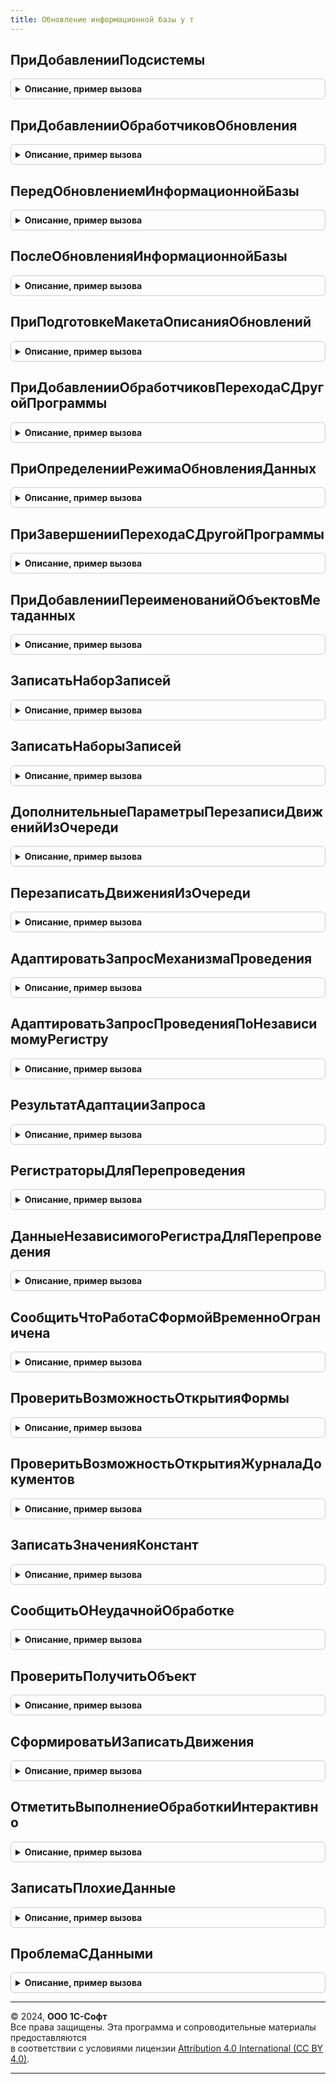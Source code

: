 ```yaml
---
title: Обновление информационной базы у т
---
```



## ПриДобавленииПодсистемы
<details style="margin: 1em 0; padding: 0.5em; border: 1px solid #ccc; border-radius: 6px;">

<summary style="font-weight: bold; cursor: pointer;">Описание, пример вызова</summary>

```bsl

// Заполняет основные сведения о библиотеке или основной конфигурации.
// Библиотека, имя которой имя совпадает с именем конфигурации в метаданных, определяется как основная конфигурация.
//
// Параметры:
//  Описание - Структура - сведения о библиотеке:
//
//   * Имя                 - Строка - имя библиотеки, например, "СтандартныеПодсистемы".
//   * Версия              - Строка - версия в формате из 4-х цифр, например, "2.1.3.1".
//
//   * ТребуемыеПодсистемы - Массив - имена других библиотек (Строка), от которых зависит данная библиотека.
//                                    Обработчики обновления таких библиотек должны быть вызваны ранее
//                                    обработчиков обновления данной библиотеки.
//                                    При циклических зависимостях или, напротив, отсутствии каких-либо зависимостей,
//                                    порядок вызова обработчиков обновления определяется порядком добавления модулей
//                                    в процедуре ПриДобавленииПодсистем общего модуля
//                                    ПодсистемыКонфигурацииПереопределяемый.
//   * РежимВыполненияОтложенныхОбработчиков - Строка - "Последовательно" - отложенные обработчики обновления выполняются
//                                    последовательно в интервале от номера версии информационной базы до номера
//                                    версии конфигурации включительно или "Параллельно" - отложенный обработчик после
//                                    обработки первой порции данных передает управление следующему обработчику, а после
//                                    выполнения последнего обработчика цикл повторяется заново.
//
Процедура ПриДобавленииПодсистемы(Описание) Экспорт
```

Пример вызова
```bsl
ОбновлениеИнформационнойБазыУТ.ПриДобавленииПодсистемы(Описание) 
```
</details>

## ПриДобавленииОбработчиковОбновления
<details style="margin: 1em 0; padding: 0.5em; border: 1px solid #ccc; border-radius: 6px;">

<summary style="font-weight: bold; cursor: pointer;">Описание, пример вызова</summary>

```bsl

// См. ОбновлениеИнформационнойБазыБСП.ПриДобавленииОбработчиковОбновления
//
Процедура ПриДобавленииОбработчиковОбновления(Обработчики) Экспорт
```

Пример вызова
```bsl
ОбновлениеИнформационнойБазыУТ.ПриДобавленииОбработчиковОбновления(Обработчики) 
```
</details>

## ПередОбновлениемИнформационнойБазы
<details style="margin: 1em 0; padding: 0.5em; border: 1px solid #ccc; border-radius: 6px;">

<summary style="font-weight: bold; cursor: pointer;">Описание, пример вызова</summary>

```bsl

// Вызывается перед процедурами-обработчиками обновления данных ИБ.
//
Процедура ПередОбновлениемИнформационнойБазы() Экспорт
```

Пример вызова
```bsl
ОбновлениеИнформационнойБазыУТ.ПередОбновлениемИнформационнойБазы() 
```
</details>

## ПослеОбновленияИнформационнойБазы
<details style="margin: 1em 0; padding: 0.5em; border: 1px solid #ccc; border-radius: 6px;">

<summary style="font-weight: bold; cursor: pointer;">Описание, пример вызова</summary>

```bsl

// Вызывается после завершения обновления данных ИБ.
//
// Параметры:
//   ПредыдущаяВерсия       - Строка - версия до обновления. "0.0.0.0" для "пустой" ИБ.
//   ТекущаяВерсия          - Строка - версия после обновления.
//   ВыполненныеОбработчики - ДеревоЗначений - список выполненных процедур-обработчиков обновления,
//                                             сгруппированных по номеру версии.
//   ВыводитьОписаниеОбновлений - Булево - (возвращаемое значение) если установить Истина,
//                                то будет выведена форма с описанием обновлений. По умолчанию, Истина.
//   МонопольныйРежим           - Булево - Истина, если обновление выполнялось в монопольном режиме.
//
// Пример обхода выполненных обработчиков обновления:
//
//	Для Каждого Версия Из ВыполненныеОбработчики.Строки Цикл
//
//		Если Версия.Версия = "*" Тогда
//			// Обработчик, который может выполнятся при каждой смене версии.
//		Иначе
//			// Обработчик, который выполняется для определенной версии.
//		КонецЕсли;
//
//		Для Каждого Обработчик Из Версия.Строки Цикл
//			...
//		КонецЦикла;
//
//	КонецЦикла;
//
Процедура ПослеОбновленияИнформационнойБазы(Знач ПредыдущаяВерсия, Знач ТекущаяВерсия, Экспорт
```

Пример вызова
```bsl
ОбновлениеИнформационнойБазыУТ.ПослеОбновленияИнформационнойБазы(ПредыдущаяВерсия, ТекущаяВерсия, );
```
</details>

## ПриПодготовкеМакетаОписанияОбновлений
<details style="margin: 1em 0; padding: 0.5em; border: 1px solid #ccc; border-radius: 6px;">

<summary style="font-weight: bold; cursor: pointer;">Описание, пример вызова</summary>

```bsl

// Вызывается при подготовке табличного документа с описанием изменений в программе.
//
// Параметры:
//   Макет - ТабличныйДокумент - описание обновления всех библиотек и конфигурации.
//           Макет можно дополнить или заменить.
//           См. общий макет ОписаниеИзмененийСистемы.
//
Процедура ПриПодготовкеМакетаОписанияОбновлений(Знач Макет) Экспорт
```

Пример вызова
```bsl
ОбновлениеИнформационнойБазыУТ.ПриПодготовкеМакетаОписанияОбновлений(Макет) 
```
</details>

## ПриДобавленииОбработчиковПереходаСДругойПрограммы
<details style="margin: 1em 0; padding: 0.5em; border: 1px solid #ccc; border-radius: 6px;">

<summary style="font-weight: bold; cursor: pointer;">Описание, пример вызова</summary>

```bsl

// Добавляет в список процедуры-обработчики перехода с другой программы (с другим именем конфигурации).
// Например, для перехода между разными, но родственными конфигурациями: базовая -> проф -> корп.
// Вызывается перед началом обновления данных ИБ.
//
// Параметры:
//  Обработчики - ТаблицаЗначений - с колонками:
//    * ПредыдущееИмяКонфигурации - Строка - имя конфигурации, с которой выполняется переход;
//    * Процедура                 - Строка - полное имя процедуры-обработчика перехода с программы ПредыдущееИмяКонфигурации.
//                                  Например, "ОбновлениеИнформационнойБазыУПП.ЗаполнитьУчетнуюПолитику"
//                                  Обязательно должна быть экспортной.
//
// Пример добавления процедуры-обработчика в список:
//  Обработчик = Обработчики.Добавить();
//  Обработчик.ПредыдущееИмяКонфигурации  = "УправлениеТорговлей";
//  Обработчик.Процедура                  = "ОбновлениеИнформационнойБазыУПП.ЗаполнитьУчетнуюПолитику";
//
Процедура ПриДобавленииОбработчиковПереходаСДругойПрограммы(Обработчики) Экспорт
```

Пример вызова
```bsl
ОбновлениеИнформационнойБазыУТ.ПриДобавленииОбработчиковПереходаСДругойПрограммы(Обработчики) 
```
</details>

## ПриОпределенииРежимаОбновленияДанных
<details style="margin: 1em 0; padding: 0.5em; border: 1px solid #ccc; border-radius: 6px;">

<summary style="font-weight: bold; cursor: pointer;">Описание, пример вызова</summary>

```bsl

// Позволяет переопределить режим обновления данных информационной базы.
// Для использования в редких (нештатных) случаях перехода, не предусмотренных в
// стандартной процедуре определения режима обновления.
//
// Параметры:
//   РежимОбновленияДанных - Строка - в обработчике можно присвоить одно из значений:
//              "НачальноеЗаполнение"     - если это первый запуск пустой базы (области данных);
//              "ОбновлениеВерсии"        - если выполняется первый запуск после обновление конфигурации базы данных;
//              "ПереходСДругойПрограммы" - если выполняется первый запуск после обновление конфигурации базы данных,
//                                          в которой изменилось имя основной конфигурации.
//
//   СтандартнаяОбработка  - Булево - если присвоить Ложь, то стандартная процедура
//                                    определения режима обновления не выполняется,
//                                    а используется значение РежимОбновленияДанных.
//
Процедура ПриОпределенииРежимаОбновленияДанных(РежимОбновленияДанных, СтандартнаяОбработка) Экспорт
```

Пример вызова
```bsl
ОбновлениеИнформационнойБазыУТ.ПриОпределенииРежимаОбновленияДанных(РежимОбновленияДанных, СтандартнаяОбработка) 
```
</details>

## ПриЗавершенииПереходаСДругойПрограммы
<details style="margin: 1em 0; padding: 0.5em; border: 1px solid #ccc; border-radius: 6px;">

<summary style="font-weight: bold; cursor: pointer;">Описание, пример вызова</summary>

```bsl

// Вызывается после выполнения всех процедур-обработчиков перехода с другой программы (с другим именем конфигурации),
// и до начала выполнения обновления данных ИБ.
//
// Параметры:
//  ПредыдущееИмяКонфигурации    - Строка - имя конфигурации до перехода.
//  ПредыдущаяВерсияКонфигурации - Строка - имя предыдущей конфигурации (до перехода).
//  Параметры                    - Структура:
//    * ВыполнитьОбновлениеСВерсии   - Булево - по умолчанию Истина. Если установить Ложь,
//        то будут выполнена только обязательные обработчики обновления (с версией "*").
//    * ВерсияКонфигурации           - Строка - номер версии после перехода.
//        По умолчанию, равен значению версии конфигурации в свойствах метаданных.
//        Для того чтобы выполнить, например, все обработчики обновления с версии ПредыдущаяВерсияКонфигурации,
//        следует установить значение параметра в ПредыдущаяВерсияКонфигурации.
//        Для того чтобы выполнить вообще все обработчики обновления, установить значение "0.0.0.1".
//    * ОчиститьСведенияОПредыдущейКонфигурации - Булево - по умолчанию Истина.
//        Для случаев когда предыдущая конфигурация совпадает по имени с подсистемой текущей конфигурации, следует
//        указать Ложь.
//
Процедура ПриЗавершенииПереходаСДругойПрограммы(Знач ПредыдущееИмяКонфигурации, Экспорт
```

Пример вызова
```bsl
ОбновлениеИнформационнойБазыУТ.ПриЗавершенииПереходаСДругойПрограммы(ПредыдущееИмяКонфигурации, );
```
</details>

## ПриДобавленииПереименованийОбъектовМетаданных
<details style="margin: 1em 0; padding: 0.5em; border: 1px solid #ccc; border-radius: 6px;">

<summary style="font-weight: bold; cursor: pointer;">Описание, пример вызова</summary>

```bsl

// Заполняет переименования объектов метаданных (подсистемы и роли).
// Подробнее см. ОбщегоНазначенияПереопределяемый.ПриДобавленииПереименованийОбъектовМетаданных.
//
// Параметры:
//   Итог	- Структура - передается в процедуру подсистемой БазоваяФункциональность.
//
Процедура ПриДобавленииПереименованийОбъектовМетаданных(Итог) Экспорт
```

Пример вызова
```bsl
ОбновлениеИнформационнойБазыУТ.ПриДобавленииПереименованийОбъектовМетаданных(Итог) 
```
</details>

## ЗаписатьНаборЗаписей
<details style="margin: 1em 0; padding: 0.5em; border: 1px solid #ccc; border-radius: 6px;">

<summary style="font-weight: bold; cursor: pointer;">Описание, пример вызова</summary>

```bsl

// Используется для записи движений
//
// Параметры:
//   МенеджерРегистра - РегистрыСведенийМенеджер -
//   ИмяРегистра - Строка - имя регистра.
//   Ссылка  - ДокументСсылка - ссылка на документ.
//   ТаблицыДляДвижений - Массив - массив, содержащий таблицы значений с движениями, которые необходимо записать.
//   РегистрироватьНаУзлахПлановОбмена - Булево - включает регистрацию на узлах планов обмена при записи объекта.
//
Процедура ЗаписатьНаборЗаписей(МенеджерРегистра, ИмяРегистра, Ссылка, ТаблицыДляДвижений = Неопределено, РегистрироватьНаУзлахПлановОбмена = Ложь) Экспорт
```

Пример вызова
```bsl
ОбновлениеИнформационнойБазыУТ.ЗаписатьНаборЗаписей(МенеджерРегистра, ИмяРегистра, Ссылка, ТаблицыДляДвижений, РегистрироватьНаУзлахПлановОбмена);
```
</details>

## ЗаписатьНаборыЗаписей
<details style="margin: 1em 0; padding: 0.5em; border: 1px solid #ccc; border-radius: 6px;">

<summary style="font-weight: bold; cursor: pointer;">Описание, пример вызова</summary>

```bsl

// Используется для записи движений
//
// Параметры:
//   МенеджерРегистров                 - РегистрНакопленияМенеджер, РегистрСведенийМенеджер -
//   ИменаРегистров                    - Массив - массив, содержащий имена регистров.
//   Ссылка                      	   - ДокументСсылка - ссылка на документ.
//   ТаблицыДляДвижений                - Массив - массив, содержащий таблицы значений с движениями, которые необходимо записать.
//   РегистрироватьНаУзлахПлановОбмена - Булево - включает регистрацию на узлах планов обмена при записи объекта.
//
Процедура ЗаписатьНаборыЗаписей(МенеджерРегистров, ИменаРегистров, Ссылка, ТаблицыДляДвижений = Неопределено, РегистрироватьНаУзлахПлановОбмена = Ложь) Экспорт
```

Пример вызова
```bsl
ОбновлениеИнформационнойБазыУТ.ЗаписатьНаборыЗаписей(МенеджерРегистров, ИменаРегистров, Ссылка, ТаблицыДляДвижений, РегистрироватьНаУзлахПлановОбмена);
```
</details>

## ДополнительныеПараметрыПерезаписиДвиженийИзОчереди
<details style="margin: 1em 0; padding: 0.5em; border: 1px solid #ccc; border-radius: 6px;">

<summary style="font-weight: bold; cursor: pointer;">Описание, пример вызова</summary>

```bsl

/// Дополнительные параметры функции ПерезаписатьДвиженияИзОчереди()
//
// Возвращаемое значение:
//  Структура - структура со свойствами:
//      * ЭтоНезависимыйРегистрСведений - Булево - в параметре Данные функции передана таблица со значениями измерений,
//                                                 по которым нужно обновлять данные, Значение по умолчанию - ЛОЖЬ.
//      * ИмяИзмеренияДляОтбора - Строка - имя измерения независимого регистра сведений, по которому будет установлен
//                                          отбор для перезаписи набора записей по документу (аналог регистратора для
//                                          регистров, подчиненных регистраторам).
//      * ОбновляемыеДанные - ВыборкаИзРезультатаЗапроса, ТаблицаЗначений -
//      * ПередатьДополнительныеСвойства - Булево - признак необходимости передать набору записей дополнительные свойства.
//      * ДополнительныеСвойстваНабораЗаписей - Неопределено, Структура - структура передаваемых набору записей дополнительных свойств.
//
Функция ДополнительныеПараметрыПерезаписиДвиженийИзОчереди() Экспорт
```

Пример вызова
```bsl
Результат = ОбновлениеИнформационнойБазыУТ.ДополнительныеПараметрыПерезаписиДвиженийИзОчереди() 
```
</details>

## ПерезаписатьДвиженияИзОчереди
<details style="margin: 1em 0; padding: 0.5em; border: 1px solid #ccc; border-radius: 6px;">

<summary style="font-weight: bold; cursor: pointer;">Описание, пример вызова</summary>

```bsl

// На основе данных о необходимости переформирования движений перезаписывает движения документа.
//	Для работы функции необходимо, чтобы процедура ИнициализироватьДанныеДокумента модуля менеджера документа, поддерживала параметр Регистры.
//	см. например, Документ.ПриходныйОрдерНаТовары.ИнициализироватьДанныеДокумента.
//
// Параметры:
//  ПолныеИменаДокументов				 - Строка, Массив, Неопределено - имя документа, по которому нужно переформировать движения. Например, "Документ.ПриходныйОрдерНаТовары"
//																Если документов несколько, то нужно передать их имена в массиве.
//																При обработке независимого регистра сведений нужно передать Неопределено.
//  ПолныеИменаРегистров				 - Строка, Массив - имя регистра, по которому нужно переформировать движения. Например, "РегистрНакопления.ТоварыНаСкладах"
//																Если регистров несколько, то их имена нужно передать в массиве.
//  Очередь								 - Число - очередь отложенной обработки данных для контроля данных на предмет блокировки другими обработчиками
//  ДополнительныеПараметры	 - см. ОбновлениеИнформационнойБазыУТ.ДополнительныеПараметрыПерезаписиДвиженийИзОчереди.
//
// Возвращаемое значение:
//  Булево - ИСТИНА, если обработка всех движений завершена.
//
Функция ПерезаписатьДвиженияИзОчереди(ПолныеИменаДокументов, ПолныеИменаРегистров, Очередь, ДополнительныеПараметры = Неопределено) Экспорт
```

Пример вызова
```bsl
Результат = ОбновлениеИнформационнойБазыУТ.ПерезаписатьДвиженияИзОчереди(ПолныеИменаДокументов, ПолныеИменаРегистров, Очередь, ДополнительныеПараметры);
```
</details>

## АдаптироватьЗапросМеханизмаПроведения
<details style="margin: 1em 0; padding: 0.5em; border: 1px solid #ccc; border-radius: 6px;">

<summary style="font-weight: bold; cursor: pointer;">Описание, пример вызова</summary>

```bsl

// Адаптирует запрос механизма проведения для использования в функции ОбновлениеИнформационнойБазыУТ.РегистраторыДляПерепроведения,
// делая его запросом для всех проведенных документов.
// Параметры:
//  ИзначальныйТекстЗапроса - Строка - текст запроса механизма проведения, который или формирует таблицу движений, или
//										создает временные таблицы, используемые в запросах формирующих таблицы движений.
//										см. ОбновлениеИнформационнойБазыУТ.РезультатАдаптацииЗапроса
//										Требования к тексту запроса следующие.
//										  Все объединяемые таблицы запроса, формирующего таблицу движений имеют один синоним.
//										  Если есть соединения с другими таблицами, то оно реализовано таким образом,
//											что будет корректно работать, если не установлен отбор по ссылке;
//										  Не используются временные таблицы;
//										  Не используются вложенные запросы и группировки;
//										  Нет упорядочивания;
//										  параметры запроса рассчитываются или по данным шапки, или являются значениями констант;
// 										  Для всех полей непримитивных типов заполнены значения по умолчанию, как они хранятся в регистре;
//											это или пустая ссылка типа, или НЕОПРЕДЕЛЕНО (для полей составного типа), то НЕ должно быть NULL
//										  параметр, устанавливающий отбор по ссылке называется &Ссылка;
//										  В конце запроса не должно быть знака ";"
// 										  В тексте запроса, формирующим таблицу движения, должны выбираться только значимые
//											для формирования движений поля (нет полей НомерСтроки, Порядок и т.д.).
//  ПолноеИмяДокумента				 - Строка - полное имя документа, как оно задается в языке запросов (например, Документ.ВводОстатков)
//  СинонимТаблицыДокумента			 - Строка - синоним таблицы документа, используемый в запросе
//  ПереопределениеРасчетаПараметров - Структура - по умолчанию все параметры, которые есть в запросе заменяются на <СинонимТаблицыДокумента>.Ссылка.<ИмяПараметра>
//  												Для параметра &Период по умолчанию подставляется <СинонимТаблицыДокумента>.Ссылка.Дата
//  												Если параметры рассчитываются иначе, то в этой структуре в ключе передается имя параметра, в значении
//													  выражение для его расчета.
//  ТекстыЗапросаВременныхТаблиц     - Соответствие - тексты запросов временных таблиц, используемых в тексте запроса
//                                                    механизма проведения.
//													  Ключ соответствия - имя временной таблицы, Значение - текст запроса временной таблицы.
//													  Параметр необходимо использовать когда механизм формирования движений опирается не на
//													  физическую таблицу документа, а на предварительно созданную временную таблицу.
//													  Поля выборки временной таблицы должны содержать поле "Ссылка" - ссылку на физическую таблицу проводимого документа.
//													  Вложенные временные таблицы не поддерживаются.
//
// Возвращаемое значение:
//  Строка - адаптированный текст запроса.
//
Функция АдаптироватьЗапросМеханизмаПроведения(Знач ИзначальныйТекстЗапроса, Экспорт
```

Пример вызова
```bsl
Результат = ОбновлениеИнформационнойБазыУТ.АдаптироватьЗапросМеханизмаПроведения(ИзначальныйТекстЗапроса, );
```
</details>

## АдаптироватьЗапросПроведенияПоНезависимомуРегистру
<details style="margin: 1em 0; padding: 0.5em; border: 1px solid #ccc; border-radius: 6px;">

<summary style="font-weight: bold; cursor: pointer;">Описание, пример вызова</summary>

```bsl

// Адаптирует запрос механизма проведения по независимому регистру.
// Результат функции используется в ДанныеНезависимогоРегистраДляПерепроведения().
//
// Параметры:
//  ИзначальныйТекстЗапроса			 - Строка - текст запроса механизма проведения, который формирует таблицу движений.
//  ПолноеИмяДокумента				 - Строка - полное имя документа, как оно задается в языке запросов (например, Документ.ВводОстатков)
//  СинонимТаблицыДокумента			 - Строка - синоним таблицы документа, используемый в запросе
//  ВЗапросеЕстьИсточник			 - Булево - Истина, если в запросе описан источник
//  ПереопределениеРасчетаПараметров - Структура - по умолчанию все параметры, которые есть в запросе заменяются на <СинонимТаблицыДокумента>.Ссылка.<ИмяПараметра>
//  												Для параметра &Период по умолчанию подставляется <СинонимТаблицыДокумента>.Ссылка.Дата
//  												Если параметры рассчитываются иначе, то в этой структуре в ключе передается имя параметра, в значении - выражение для его расчета.
//  ТекстыЗапросаВременныхТаблиц     - Соответствие - тексты запросов временных таблиц, используемых в тексте запроса
//                                                    механизма проведения.
//													  Ключ соответствия - имя временной таблицы, Значение - текст запроса временной таблицы.
//													  Параметр необходимо использовать когда механизм формирования движений опирается не на
//													  физическую таблицу документа, а на предварительно созданную временную таблицу.
//													  Поля выборки временной таблицы должны содержать поле "Ссылка" - ссылку на физическую таблицу проводимого документа.
//													  Вложенные временные таблицы не поддерживаются.
//
// Возвращаемое значение:
//  Строка - адаптированный текст запроса, который может выполняться для всех документов.
//
Функция АдаптироватьЗапросПроведенияПоНезависимомуРегистру(Знач ИзначальныйТекстЗапроса, Экспорт
```

Пример вызова
```bsl
Результат = ОбновлениеИнформационнойБазыУТ.АдаптироватьЗапросПроведенияПоНезависимомуРегистру(ИзначальныйТекстЗапроса, );
```
</details>

## РезультатАдаптацииЗапроса
<details style="margin: 1em 0; padding: 0.5em; border: 1px solid #ccc; border-radius: 6px;">

<summary style="font-weight: bold; cursor: pointer;">Описание, пример вызова</summary>

```bsl

// Результат адаптации запроса для функции ОбновлениеИнформационнойБазыУТ.РегистраторыДляПерепроведения.
//
// Возвращаемое значение:
//  Структура - поля:
//	* ТекстЗапроса - Строка - должен быть объявлен обязательно, адаптированный текст запроса
//	* ЗначенияПараметров - Структура - значения параметров запроса, которые вычисляются из констант
//										(не зависят от конкретного документа).
//
Функция РезультатАдаптацииЗапроса() Экспорт
```

Пример вызова
```bsl
Результат = ОбновлениеИнформационнойБазыУТ.РезультатАдаптацииЗапроса() 
```
</details>

## РегистраторыДляПерепроведения
<details style="margin: 1em 0; padding: 0.5em; border: 1px solid #ccc; border-radius: 6px;">

<summary style="font-weight: bold; cursor: pointer;">Описание, пример вызова</summary>

```bsl

// Выбирает регистраторы, по которым движения записанные в регистр отличаются от тех,
// которые формируются запросом механизма проведения.
//
// Параметры:
//  РезультатАдаптацииЗапроса - см. РезультатАдаптацииЗапроса.
// 												Требования к запросам:
// 												- текст не должен содержать обращения к временным таблицам
//												- все запросы должны быть адаптированы для выборки без отбора по ссылке.
//													это можно сделать  с помощью функции ОбновлениеИнформационнойБазыУТ.АдаптироватьЗапросМеханизмаПроведения,
//													 если текст запроса удовлетворяет ее условиям. Если нет - можно попробовать адаптировать текст самостоятельно
// 												- в тексте запроса, формирующим таблицу движения, должны выбираться только ЗНАЧИМЫЕ
//													для формирования движений поля (нет полей НомерСтроки, Порядок и т.д.);
// 												- нет упорядочивания;
// 												- есть поле "Регистратор".
//  ПолноеИмяРегистра				 - Строка - полное имя регистра, как оно задается в языке запросов (например, РегистрНакопления.ТоварыНаСкладах)
//  ПолноеИмяДокумента				 - Строка - полное имя документа, как оно задается в языке запросов (например, Документ.ВводОстатков).
//  НеиспользуемыеПоля				 - Массив Из Строка - список полей, по которым не требуется проверять совпадение данных.
//
// Возвращаемое значение:
//  Массив из ДокументСсылка - массив ссылок на документы, по которым нужно переформировать движения по регистру.
//
Функция РегистраторыДляПерепроведения(РезультатАдаптацииЗапроса, Экспорт
```

Пример вызова
```bsl
Результат = ОбновлениеИнформационнойБазыУТ.РегистраторыДляПерепроведения(РезультатАдаптацииЗапроса, );
```
</details>

## ДанныеНезависимогоРегистраДляПерепроведения
<details style="margin: 1em 0; padding: 0.5em; border: 1px solid #ccc; border-radius: 6px;">

<summary style="font-weight: bold; cursor: pointer;">Описание, пример вызова</summary>

```bsl

// Выбирает документы, по которым движения записанные в регистр отличаются от тех, которые формируются запросом
// механизма проведения. Используется для независимых регистров сведений, например, РеестрДокументов, ДокументыПоОС, ДокументыПоНМА.
//
// Параметры:
//  РезультатАдаптацииЗапроса	 - см. РезультатАдаптацииЗапроса.
//  ПолноеИмяРегистра			 - Строка	 - полное имя регистра, как оно задается в языке запросов (например, РегистрНакопления.ТоварыНаСкладах)
//  ПолноеИмяДокумента			 - Строка	 - полное имя документа, как оно задается в языке запросов (например, Документ.ВводОстатков)
//  НеиспользуемыеПоля			 - Массив Из Строка	 - Список полей, по которым не требуется проверять совпадение данных.
//
// Возвращаемое значение:
//  ТаблицаЗначений - Содержит колонку "Ссылка".
//
Функция ДанныеНезависимогоРегистраДляПерепроведения(РезультатАдаптацииЗапроса, ПолноеИмяРегистра, ПолноеИмяДокумента, НеиспользуемыеПоля = Неопределено) Экспорт
```

Пример вызова
```bsl
Результат = ОбновлениеИнформационнойБазыУТ.ДанныеНезависимогоРегистраДляПерепроведения(РезультатАдаптацииЗапроса, ПолноеИмяРегистра, ПолноеИмяДокумента, НеиспользуемыеПоля);
```
</details>

## СообщитьЧтоРаботаСФормойВременноОграничена
<details style="margin: 1em 0; padding: 0.5em; border: 1px solid #ccc; border-radius: 6px;">

<summary style="font-weight: bold; cursor: pointer;">Описание, пример вызова</summary>

```bsl

// Сообщает пользователю, работа с формой временно ограничена, т.к. не завершен переход на новую версию программы.
//
Процедура СообщитьЧтоРаботаСФормойВременноОграничена() Экспорт
```

Пример вызова
```bsl
ОбновлениеИнформационнойБазыУТ.СообщитьЧтоРаботаСФормойВременноОграничена() 
```
</details>

## ПроверитьВозможностьОткрытияФормы
<details style="margin: 1em 0; padding: 0.5em; border: 1px solid #ccc; border-radius: 6px;">

<summary style="font-weight: bold; cursor: pointer;">Описание, пример вызова</summary>

```bsl

// Сообщает пользователю, что работа с формой временно ограниченна, т.к. не завершены процедуры обновления ИБ по объекту
// метаданных.
//
// Параметры:
//  ПолноеИмяМетаданныхОбъекта	 - Строка	 - полное имя объекта метаданных, по которому обновление ИБ должно быть завершено.
//
Процедура ПроверитьВозможностьОткрытияФормы(ПолноеИмяМетаданныхОбъекта) Экспорт
```

Пример вызова
```bsl
ОбновлениеИнформационнойБазыУТ.ПроверитьВозможностьОткрытияФормы(ПолноеИмяМетаданныхОбъекта) 
```
</details>

## ПроверитьВозможностьОткрытияЖурналаДокументов
<details style="margin: 1em 0; padding: 0.5em; border: 1px solid #ccc; border-radius: 6px;">

<summary style="font-weight: bold; cursor: pointer;">Описание, пример вызова</summary>

```bsl

// Сообщает пользователю, что работа с журналом документов временно ограниченна, т.к. не завершена процедура обновления
// РС РеестрДокументов в разрезе используемых документов журнала.
//
// Параметры:
//  ТипыДокументов - Массив - список типов документов, по которым обновление РС должно быть завершено.
//
Процедура ПроверитьВозможностьОткрытияЖурналаДокументов(ТипыДокументов) Экспорт
```

Пример вызова
```bsl
ОбновлениеИнформационнойБазыУТ.ПроверитьВозможностьОткрытияЖурналаДокументов(ТипыДокументов) 
```
</details>

## ЗаписатьЗначенияКонстант
<details style="margin: 1em 0; padding: 0.5em; border: 1px solid #ccc; border-radius: 6px;">

<summary style="font-weight: bold; cursor: pointer;">Описание, пример вызова</summary>

```bsl

// Записывает значения констант с помощью ОбновлениеИнформационнойБазы.ЗаписатьДанные().
//
// Параметры:
//  ЗначенияКонстант - Структура - Ключ описывает имя константы.
//
Процедура ЗаписатьЗначенияКонстант(ЗначенияКонстант) Экспорт
```

Пример вызова
```bsl
ОбновлениеИнформационнойБазыУТ.ЗаписатьЗначенияКонстант(ЗначенияКонстант) 
```
</details>

## СообщитьОНеудачнойОбработке
<details style="margin: 1em 0; padding: 0.5em; border: 1px solid #ccc; border-radius: 6px;">

<summary style="font-weight: bold; cursor: pointer;">Описание, пример вызова</summary>

```bsl

// Процедура - Сообщить о неудачной обработке
//
// Параметры:
//  ИнформацияОбОшибке	 - ИнформацияОбОшибке - результат функции ИнформацияОбОшибке()
//  Ссылка				 - ЛюбаяСсылка - обрабатываемый объект.
//
Процедура СообщитьОНеудачнойОбработке(ИнформацияОбОшибке, Ссылка, ПредставлениеСсылки = Неопределено) Экспорт
```

Пример вызова
```bsl
ОбновлениеИнформационнойБазыУТ.СообщитьОНеудачнойОбработке(ИнформацияОбОшибке, Ссылка, ПредставлениеСсылки);
```
</details>

## ПроверитьПолучитьОбъект
<details style="margin: 1em 0; padding: 0.5em; border: 1px solid #ccc; border-radius: 6px;">

<summary style="font-weight: bold; cursor: pointer;">Описание, пример вызова</summary>

```bsl

// Выполняет проверку корректности данных ссылки на объект информационной базы.
// В случае успешной проверки возвращает объект информационной базы.
//
// Параметры:
//	Ссылка			- ЛюбаяСсылка	 - ссылка на объект информационной базы.
//	ВерсияДанных	- Строка		 - текущая версия данных объекта.
//	Очередь			- Число			 - очередь отложенной обработки данных для контроля данных на предмет блокировки
//										другими обработчиками.
//
// Возвращаемое значение:
//	ДокументОбъект, СправочникОбъект, ПланСчетовОбъект, ПланВидовХарактеристикОбъект, Неопределено - объект информационной базы.
//
Функция ПроверитьПолучитьОбъект(Ссылка,ВерсияДанных,Очередь) Экспорт
```

Пример вызова
```bsl
Результат = ОбновлениеИнформационнойБазыУТ.ПроверитьПолучитьОбъект(Ссылка, ВерсияДанных, Очередь) 
```
</details>

## СформироватьИЗаписатьДвижения
<details style="margin: 1em 0; padding: 0.5em; border: 1px solid #ccc; border-radius: 6px;">

<summary style="font-weight: bold; cursor: pointer;">Описание, пример вызова</summary>

```bsl

// Получает данные для записи в регистр и записывает их.
//
// Параметры:
// 	Ссылка - ДокументСсылка -
// 	ПолноеИмяРегистра - Строка -
// 	МенеджерРегистра - РегистрСведенийМенеджер -
// 	ДополнительныеПараметры - см. ДополнительныеПараметрыПерезаписиДвиженийИзОчереди
// 	ИмяПоляРегистратор - Строка -
// Возвращаемое значение:
// 	Булево - Ложь, если не удалось записать движения.
Функция СформироватьИЗаписатьДвижения(Ссылка, ПолноеИмяРегистра, МенеджерРегистра, ДополнительныеПараметры, ИмяПоляРегистратор = "Регистратор", РеквизитыПроведен = Неопределено) Экспорт
```

Пример вызова
```bsl
Результат = ОбновлениеИнформационнойБазыУТ.СформироватьИЗаписатьДвижения(Ссылка, ПолноеИмяРегистра, МенеджерРегистра, ДополнительныеПараметры, ИмяПоляРегистратор, РеквизитыПроведен);
```
</details>

## ОтметитьВыполнениеОбработкиИнтерактивно
<details style="margin: 1em 0; padding: 0.5em; border: 1px solid #ccc; border-radius: 6px;">

<summary style="font-weight: bold; cursor: pointer;">Описание, пример вызова</summary>

```bsl

// Параметры:
//  Данные - ЛюбаяСсылка
//         - Массив
//         - РегистрСведенийНаборЗаписей, РегистрНакопленияНаборЗаписей, РегистрБухгалтерииНаборЗаписей
//         - РегистрРасчетаНаборЗаписей - данные, по которым нужно зарегистрировать изменения.
//         - ТаблицаЗначений - значения измерений независимого регистра сведений. Требования:
//                              а) все измерения регистра должны входить в основной отбор;
//                              б) в таблице должны быть только колонки, соответствующие по именам измерениям регистра,
//                                по которым ранее регистрировалась необходимость обработки;
//                              в) запись наборов в процессе обновления должна проходить с тем же отбором,
//                                что и регистрация необходимости обработки;
//                              г) в ДополнительныеПараметры нужно передать соответствующий признак и полное имя регистра.
//  ДополнительныеПараметры - см. ОбновлениеИнформационнойБазы.ДополнительныеПараметрыОтметкиОбработки.
//
Процедура ОтметитьВыполнениеОбработкиИнтерактивно(Данные, ДополнительныеПараметры = Неопределено) Экспорт
```

Пример вызова
```bsl
ОбновлениеИнформационнойБазыУТ.ОтметитьВыполнениеОбработкиИнтерактивно(Данные, ДополнительныеПараметры);
```
</details>

## ЗаписатьПлохиеДанные
<details style="margin: 1em 0; padding: 0.5em; border: 1px solid #ccc; border-radius: 6px;">

<summary style="font-weight: bold; cursor: pointer;">Описание, пример вызова</summary>

```bsl

// Регистрирует плохие данные как проблемы системы.
//
// Параметры:
//  ПлохиеДанные - Массив из Структура - Плохие данные.
//  ОбъектовОбработано - Число - Объектов обработано
//  Параметры - см. ОбновлениеИнформационнойБазы.ОсновныеПараметрыОтметкиКОбработке
Процедура ЗаписатьПлохиеДанные(ПлохиеДанные, ОбъектовОбработано, Параметры) Экспорт
```

Пример вызова
```bsl
ОбновлениеИнформационнойБазыУТ.ЗаписатьПлохиеДанные(ПлохиеДанные, ОбъектовОбработано, Параметры) 
```
</details>

## ПроблемаСДанными
<details style="margin: 1em 0; padding: 0.5em; border: 1px solid #ccc; border-radius: 6px;">

<summary style="font-weight: bold; cursor: pointer;">Описание, пример вызова</summary>

```bsl

// Описание проблемы с данными.
//
// Параметры:
//  СсылкаНаОбъект - ЛюбаяСсылка - Ссылка на объект
//  Рекомендация - Строка - Рекомендация пользователю, как исправить проблему с данными.
//  ИнформацияОбОшибке - Строка - Расширенная информация об ошибке.
//
// Возвращаемое значение:
//  Структура -  Проблема с данными:
// * СсылкаНаОбъект - ЛюбаяСсылка
// * Рекомендация - Строка
// * ИнформацияОбОшибке -Строка
Функция ПроблемаСДанными(СсылкаНаОбъект, Рекомендация, ИнформацияОбОшибке) Экспорт
```

Пример вызова
```bsl
Результат = ОбновлениеИнформационнойБазыУТ.ПроблемаСДанными(СсылкаНаОбъект, Рекомендация, ИнформацияОбОшибке) 
```
</details>

---

© 2024, **ООО 1С-Софт**  
Все права защищены. Эта программа и сопроводительные материалы предоставляются  
в соответствии с условиями лицензии [Attribution 4.0 International (CC BY 4.0)](https://creativecommons.org/licenses/by/4.0/legalcode).

---
